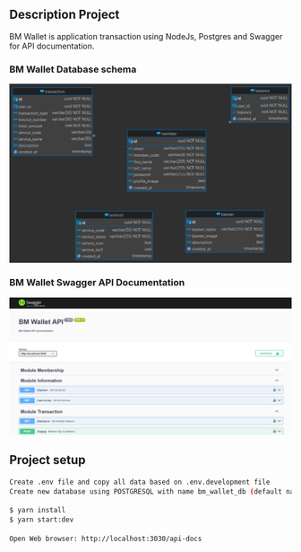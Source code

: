 ## Description Project

BM Wallet is application transaction using NodeJs, Postgres and Swagger for API documentation.

### BM Wallet Database schema

![Database](https://raw.githubusercontent.com/boby177/bm-wallet/refs/heads/main/readme-image/BM%20Wallet%20DB%20Schema.png)

### BM Wallet Swagger API Documentation

![Database](https://raw.githubusercontent.com/boby177/bm-wallet/refs/heads/main/readme-image/BM%20Wallet%20Swagger%20API%20Documentation.png)


## Project setup

```bash
Create .env file and copy all data based on .env.development file
Create new database using POSTGRESQL with name bm_wallet_db (default name)

$ yarn install
$ yarn start:dev

Open Web browser: http://localhost:3030/api-docs
```
